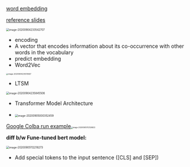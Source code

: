 [word embedding](https://www.tensorflow.org/tutorials/text/word_embeddings) 

[reference slides](https://drive.google.com/file/d/1T0agNwFhYRs5Brj2Spn0gjmSyEalA5UP/view)

<img src="/Users/hxwh/Library/Application Support/typora-user-images/image-20200904233542707.png" alt="image-20200904233542707" style="zoom:50%;" />

- encoding
- A vector that encodes information about its co-occurrence with other words
  in the vocabulary
- predict embedding 
- Word2Vec

<img src="/Users/hxwh/Library/Application Support/typora-user-images/image-20200904235515967.png" alt="image-20200904235515967" style="zoom:33%;" />



- LTSM

<img src="/Users/hxwh/Library/Application Support/typora-user-images/image-20200904235845506.png" alt="image-20200904235845506" style="zoom:50%;" />

- Transformer Model Architecture

- <img src="/Users/hxwh/Library/Application Support/typora-user-images/image-20200905000352459.png" alt="image-20200905000352459" style="zoom:50%;" />

  



[Google Colba run example](https://colab.research.google.com/github/tensorflow/docs/blob/master/site/en/tutorials/text/word_embeddings.ipynb#scrollTo=Q6mJg1g3apaz)<img src="https://tva1.sinaimg.cn/large/007S8ZIlly1giflxn7a2aj30fo0ggq46.jpg" alt="image-20200905112128833" style="zoom:33%;" />

**diff b/w Fune-tuned bert model:** 

<img src="https://tva1.sinaimg.cn/large/007S8ZIlly1giflyjwfkpj31rk0kkwh7.jpg" alt="image-20200905112218273" style="zoom:50%;" />

- Add special tokens to the input sentence ([CLS] and [SEP]) 